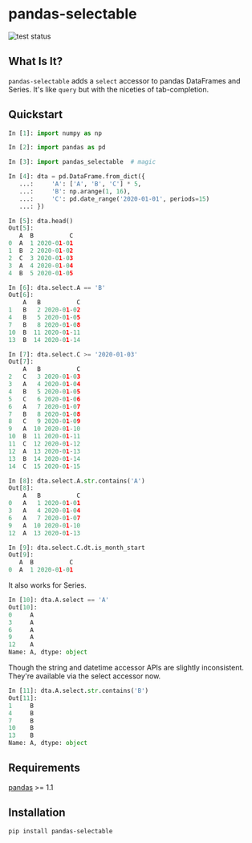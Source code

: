 # pandas-selectable

![test status](https://github.com/jseabold/pandas-selectable/workflows/tests/badge.svg)

## What Is It?

`pandas-selectable` adds a `select` accessor to pandas DataFrames and Series. It's like `query` but with the niceties of tab-completion.

## Quickstart

```python
In [1]: import numpy as np

In [2]: import pandas as pd

In [3]: import pandas_selectable  # magic

In [4]: dta = pd.DataFrame.from_dict({
   ...:     'A': ['A', 'B', 'C'] * 5,
   ...:     'B': np.arange(1, 16),
   ...:     'C': pd.date_range('2020-01-01', periods=15)
   ...: })

In [5]: dta.head()
Out[5]:
   A  B          C
0  A  1 2020-01-01
1  B  2 2020-01-02
2  C  3 2020-01-03
3  A  4 2020-01-04
4  B  5 2020-01-05

In [6]: dta.select.A == 'B'
Out[6]:
    A   B          C
1   B   2 2020-01-02
4   B   5 2020-01-05
7   B   8 2020-01-08
10  B  11 2020-01-11
13  B  14 2020-01-14

In [7]: dta.select.C >= '2020-01-03'
Out[7]:
    A   B          C
2   C   3 2020-01-03
3   A   4 2020-01-04
4   B   5 2020-01-05
5   C   6 2020-01-06
6   A   7 2020-01-07
7   B   8 2020-01-08
8   C   9 2020-01-09
9   A  10 2020-01-10
10  B  11 2020-01-11
11  C  12 2020-01-12
12  A  13 2020-01-13
13  B  14 2020-01-14
14  C  15 2020-01-15

In [8]: dta.select.A.str.contains('A')
Out[8]:
    A   B          C
0   A   1 2020-01-01
3   A   4 2020-01-04
6   A   7 2020-01-07
9   A  10 2020-01-10
12  A  13 2020-01-13

In [9]: dta.select.C.dt.is_month_start
Out[9]:
   A  B          C
0  A  1 2020-01-01
```

It also works for Series.

```python
In [10]: dta.A.select == 'A'
Out[10]:
0     A
3     A
6     A
9     A
12    A
Name: A, dtype: object
```

Though the string and datetime accessor APIs are slightly inconsistent. They're available via the select accessor now.

```python
In [11]: dta.A.select.str.contains('B')
Out[11]:
1     B
4     B
7     B
10    B
13    B
Name: A, dtype: object
```

## Requirements

[pandas](https://pandas.pydata.org/) >= 1.1

## Installation

```bash
pip install pandas-selectable
```
